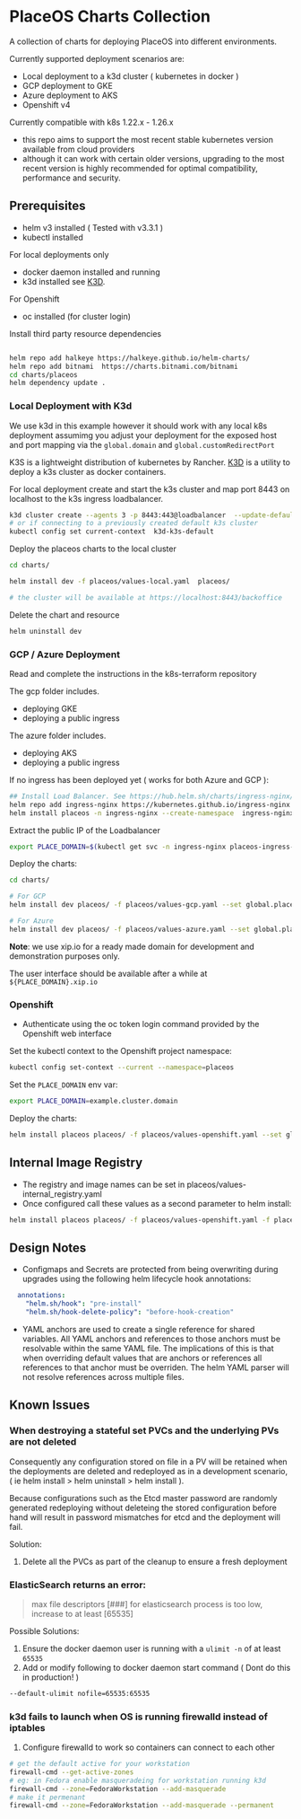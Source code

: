 # PlaceOS Charts Collection

A collection of charts for deploying PlaceOS into different environments.

Currently supported deployment scenarios are:

- Local deployment to a k3d cluster ( kubernetes in docker )
- GCP deployment to GKE
- Azure deployment to AKS
- Openshift v4

Currently compatible with k8s 1.22.x - 1.26.x 
- this repo aims to support the most recent stable kubernetes version available from cloud providers
- although it can work with certain older versions, upgrading to the most recent version is highly recommended for optimal compatibility, performance and security.

## Prerequisites

- helm v3 installed ( Tested with v3.3.1 )
- kubectl installed

For local deployments only

- docker daemon installed and running
- k3d installed see [K3D](https://k3d.io/).

For Openshift

- oc installed (for cluster login)

Install third party resource dependencies

```sh

helm repo add halkeye https://halkeye.github.io/helm-charts/
helm repo add bitnami  https://charts.bitnami.com/bitnami
cd charts/placeos
helm dependency update .

```

### Local Deployment with K3d

We use k3d in this example however it should work with any local k8s deployment assumimg you adjust your deployment for the exposed host and port mapping via the `global.domain` and `global.customRedirectPort`

K3S is a lightweight distribution of kubernetes by Rancher. [K3D](https://k3d.io/) is a utility to deploy a k3s cluster as docker containers.

For local deployment create and start the k3s cluster and map port 8443 on localhost to the k3s ingress loadbalancer.

```sh
k3d cluster create --agents 3 -p 8443:443@loadbalancer  --update-default-kubeconfig
# or if connecting to a previously created default k3s cluster
kubectl config set current-context  k3d-k3s-default

```

Deploy the placeos charts to the local cluster

```sh
cd charts/

helm install dev -f placeos/values-local.yaml  placeos/

# the cluster will be available at https://localhost:8443/backoffice
```

Delete the chart and resource

```sh
helm uninstall dev

```

### GCP / Azure Deployment

Read and complete the instructions in the k8s-terraform repository

The gcp folder includes.

- deploying GKE
- deploying a public ingress

The azure folder includes.

- deploying AKS
- deploying a public ingress

If no ingress has been deployed yet ( works for both Azure and GCP ):

```sh
## Install Load Balancer. See https://hub.helm.sh/charts/ingress-nginx/ingress-nginx
helm repo add ingress-nginx https://kubernetes.github.io/ingress-nginx
helm install placeos -n ingress-nginx --create-namespace  ingress-nginx/ingress-nginx

```

Extract the public IP of the Loadbalancer

```sh
export PLACE_DOMAIN=$(kubectl get svc -n ingress-nginx placeos-ingress-nginx-controller -o=jsonpath='{.status.loadBalancer.ingress[*].ip}')
```

Deploy the charts:

```sh
cd charts/

# For GCP
helm install dev placeos/ -f placeos/values-gcp.yaml --set global.placeDomain="${PLACE_DOMAIN}.xip.io"

# For Azure
helm install dev placeos/ -f placeos/values-azure.yaml --set global.placeDomain="${PLACE_DOMAIN}.xip.io"

```

**Note**: we use xip.io for a ready made domain for development and demonstration purposes only.

The user interface should be available after a while at `${PLACE_DOMAIN}.xip.io`

### Openshift

- Authenticate using the oc token login command provided by the Openshift web interface

Set the kubectl context to the Openshift project namespace:

```sh
kubectl config set-context --current --namespace=placeos
```

Set the `PLACE_DOMAIN` env var:

```sh
export PLACE_DOMAIN=example.cluster.domain
```

Deploy the charts:

```sh
helm install placeos placeos/ -f placeos/values-openshift.yaml --set global.placeDomain=$PLACE_DOMAIN
```

## Internal Image Registry

- The registry and image names can be set in placeos/values-internal_registry.yaml
- Once configured call these values as a second parameter to helm install:

```sh
helm install placeos placeos/ -f placeos/values-openshift.yaml -f placeos/values-internal_registry.yaml --set global.placeDomain=$PLACE_DOMAIN
```

## Design Notes

- Configmaps and Secrets are protected from being overwriting during upgrades using the following helm lifecycle hook annotations:

```yaml
  annotations:
    "helm.sh/hook": "pre-install"
    "helm.sh/hook-delete-policy": "before-hook-creation"
```

- YAML anchors are used to create a single reference for shared variables. All YAML anchors and references to those anchors must be resolvable within the same YAML file. The implications of this is that when overriding default values that are anchors or references all references to that anchor must be overriden. The helm YAML parser will not resolve references across multiple files.

## Known Issues

### When destroying a stateful set PVCs and the underlying PVs are not deleted

Consequently any configuration stored on file in a PV will be retained when the deployments are deleted and redeployed as in a development scenario, ( ie helm install > helm uninstall > helm install ).

Because configurations such as the Etcd master password are randomly generated redeploying without deleteing the stored configuration before hand will result in password mismatches for etcd and the deployment will fail.

Solution:

1. Delete all the PVCs as part of the cleanup to ensure a fresh deployment

### ElasticSearch returns an error:

> max file descriptors [###] for elasticsearch process is too low, increase to at least [65535]

Possible Solutions:

1. Ensure the docker daemon user is running with a `ulimit -n` of at least `65535`
2. Add or modify following to docker daemon start command ( Dont do this in production! )

```sh
--default-ulimit nofile=65535:65535

```

### k3d fails to launch when OS is running firewalld instead of iptables

1. Configure firewalld to work so containers can connect to each other

```sh
# get the default active for your workstation
firewall-cmd --get-active-zones
# eg: in Fedora enable masqueradeing for workstation running k3d
firewall-cmd --zone=FedoraWorkstation --add-masquerade
# make it permenant
firewall-cmd --zone=FedoraWorkstation --add-masquerade --permanent

```
